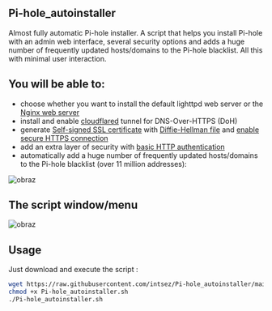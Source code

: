 ## Pi-hole_autoinstaller
Almost fully automatic Pi-hole installer. A script that helps you install Pi-hole with an admin web interface, several security options and adds a huge number of frequently updated hosts/domains to the Pi-hole blacklist. All this with minimal user interaction.

## You will be able to:
* choose whether you want to install the default lighttpd web server or the [Nginx web server](https://docs.pi-hole.net/guides/webserver/nginx/)
* install and enable [cloudflared](https://docs.pi-hole.net/guides/dns/cloudflared/) tunnel for DNS-Over-HTTPS (DoH)
* generate [Self-signed SSL certificate](https://en.wikipedia.org/wiki/Self-signed_certificate) with [Diffie-Hellman file](https://en.wikipedia.org/wiki/Diffie%E2%80%93Hellman_key_exchange) and [enable secure HTTPS connection](https://en.wikipedia.org/wiki/HTTPS)
* add an extra layer of security with [basic HTTP authentication](https://en.wikipedia.org/wiki/Basic_access_authentication)
* automatically add a huge number of frequently updated hosts/domains to the Pi-hole blacklist (over 11 million addresses):

![obraz](https://github.com/intsez/Pi-hole_autoinstall/assets/25661004/a0db070f-095d-41f1-a27a-454510eebe64)

## The script window/menu
![obraz](https://github.com/intsez/Pi-hole_autoinstall/assets/25661004/102c06ff-1264-4fc6-9ecf-62b5a4baa3f9)

## Usage
Just download and execute the script :

```sh
wget https://raw.githubusercontent.com/intsez/Pi-hole_autoinstaller/main/Pi-hole_autoinstaller.sh
chmod +x Pi-hole_autoinstaller.sh
./Pi-hole_autoinstaller.sh
```
